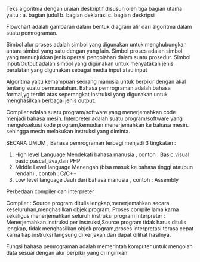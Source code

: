 Teks algoritma dengan uraian deskriptif disusun oleh tiga bagian utama yaitu :
a. bagian judul
b. bagian deklarasi
c. bagian deskripsi

Flowchart adalah gambaran dalam bentuk diagram alir dari algoritma dalam suatu pemrograman.

Simbol alur proses adalah simbol yang digunakan untuk menghubungkan antara simbol yang satu dengan yang lain.
Simbol proses adalah simbol yang menunjukkan jenis operasi pengolahan dalam suatu prosedur.
Simbol Input/Output adalah simbol yang digunakan untuk menyatakan jenis peralatan yang digunakan sebagai media input atau input

Algoritma yaitu kemampuan seorang manusia untuk berpikir dengan akal tentang suatu permasalahan.
Bahasa pemrograman adalah bahasa formal,yg terdiri atas seperangkat instruksi yang digunakan untuk menghasilkan berbagai jenis output.

Compiler adalah suatu program/software yang menerjemahkan code menjadi bahasa mesin.
Interpreter adalah suatu program/software yang mengeksekusi kode program,kemudian menerjemahkan ke bahasa mesin.
sehingga mesin melakukan instruksi yang diminta.

SECARA UMUM , Bahasa pemrograman terbagi menjadi 3 tingkatan :
1. High level Language
Mendekati bahasa manusia , contoh : Basic,visual basic,pascal,java,dan PHP
2. Middle Level language
Menengah (bisa masuk ke bahasa tinggi ataupun rendah) , contoh : C/C++
3. Low level language
Jauh dari bahasa manusia , contoh : Assembly

Perbedaan compiler dan interpreter

Compiler : Source program ditulis lengkap,menerjemahkan secara keseluruhan,menghasilkan objek program,
Proses compile lama karna sekaligus menerjemahkan seluruh instruksi program
Interpreter : Menerjemahkan instruksi per instruksi,Source program tidak harus ditulis lengkap,
tidak menghasilkan objek program,proses interpretasi terasa cepat karna tiap instruksi langsung di kerjakan
dan dapat dilihat hasilnya.

Fungsi bahasa pemrograman adalah memerintah komputer untuk mengolah data sesuai dengan alur berpikir yang di inginkan

